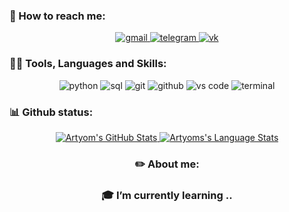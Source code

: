 ### 💬 How to reach me:

<div align="center">

<a href="mailto:kostyuchenko.artyom2001@gmail.com">
<img src="https://img.shields.io/badge/MY_MAIL-red?style=for-the-badge&logo=gmail&logoColor=white" alt="gmail" />
</a>
<a href="https://t.me/until_1">
<img src="https://img.shields.io/badge/TELEGRAM-black?style=for-the-badge&logo=telegram&logoColor=black" alt="telegram" />
</a>
 <a href="https://t.me/until_1">
<img src="https://img.shields.io/badge/ВКОНТАКТЕ-blue?style=for-the-badge&logo=vk&logoColor=white" alt="vk" />
</a>
</div>  

### 👨‍💻 Tools, Languages and Skills:

<div align="center">
<img src="https://img.shields.io/badge/python-3776AB?style=for-the-badge&logo=python&logoColor=white" alt="python" />
<img src="https://img.shields.io/badge/SQL-407AFC?style=for-the-badge&logo=icloud&logoColor=white" alt="sql" />
<img src="https://img.shields.io/badge/Git-F05032?style=for-the-badge&logo=git&logoColor=white" alt="git" />
<img src="https://img.shields.io/badge/GitHub-100000?style=for-the-badge&logo=github&logoColor=white" alt="github" />
<img src="https://img.shields.io/badge/vs%20code-007ACC?style=for-the-badge&logo=visual%20studio%20code&logoColor=white" alt="vs code" />
<img src="https://img.shields.io/badge/terminal%20commands-black?style=for-the-badge&logo=windows%20terminal&logoColor=white" alt="terminal" />
</div>  

### 📊 Github status:

<div align="center">
  <a href="https://github.com/Unti1">
    <img src="https://github-readme-stats.vercel.app/api?username=Unti1&show_icons=true&hide=stars&hide_border=true" alt="Artyom's GitHub Stats" />
  </a>
  <a href="https://github.com/Unti1">
    <img src="https://github-readme-stats.vercel.app/api/top-langs/?username=Unti1&hide=ruby&layout=compact&hide_border=true&langs_count=6" alt="Artyoms's Language Stats" />
  </a>
<div>

### ✏️ About me:
### 🎓 I’m currently learning ..

